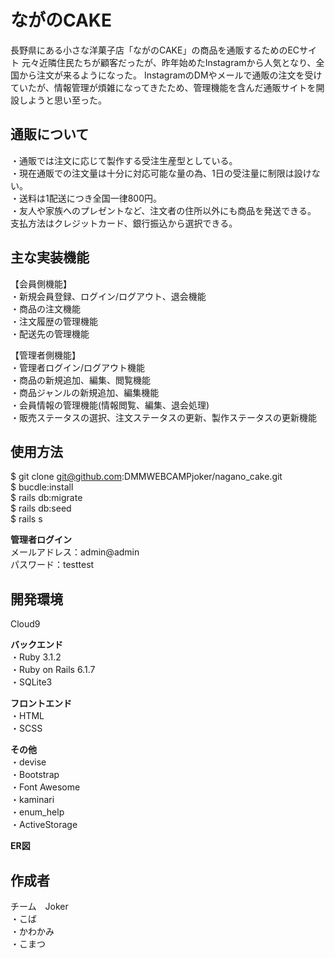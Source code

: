 # ながのCAKE

長野県にある小さな洋菓子店「ながのCAKE」の商品を通販するためのECサイト
元々近隣住民たちが顧客だったが、昨年始めたInstagramから人気となり、全国から注文が来るようになった。
InstagramのDMやメールで通販の注文を受けていたが、情報管理が煩雑になってきたため、管理機能を含んだ通販サイトを開設しようと思い至った。


## 通販について

・通販では注文に応じて製作する受注生産型としている。<br>
・現在通販での注文量は十分に対応可能な量の為、1日の受注量に制限は設けない。<br>
・送料は1配送につき全国一律800円。<br>
・友人や家族へのプレゼントなど、注文者の住所以外にも商品を発送できる。<br>
支払方法はクレジットカード、銀行振込から選択できる。<br>

## 主な実装機能
【会員側機能】<br>
・新規会員登録、ログイン/ログアウト、退会機能<br>
・商品の注文機能<br>
・注文履歴の管理機能<br>
・配送先の管理機能<br>

【管理者側機能】<br>
・管理者ログイン/ログアウト機能<br>
・商品の新規追加、編集、閲覧機能<br>
・商品ジャンルの新規追加、編集機能<br>
・会員情報の管理機能(情報閲覧、編集、退会処理)<br>
・販売ステータスの選択、注文ステータスの更新、製作ステータスの更新機能<br>

## 使用方法<br>
$ git clone git@github.com:DMMWEBCAMPjoker/nagano_cake.git<br>
$ bucdle:install<br>
$ rails db:migrate<br>
$ rails db:seed<br>
$ rails s<br>

**管理者ログイン**<br>
メールアドレス：admin@admin<br>
パスワード：testtest<br>



## 開発環境<br>
Cloud9<br>

**バックエンド**<br>
・Ruby 3.1.2<br>
・Ruby on Rails 6.1.7<br>
・SQLite3<br>

**フロントエンド**<br>
・HTML<br>
・SCSS<br>

**その他**<br>
・devise<br>
・Bootstrap<br>
・Font Awesome<br>
・kaminari<br>
・enum_help<br>
・ActiveStorage<br>


**ER図**<br>




## 作成者<br>

チーム　Joker <br>
・こば<br>
・かわかみ<br>
・こまつ<br>
